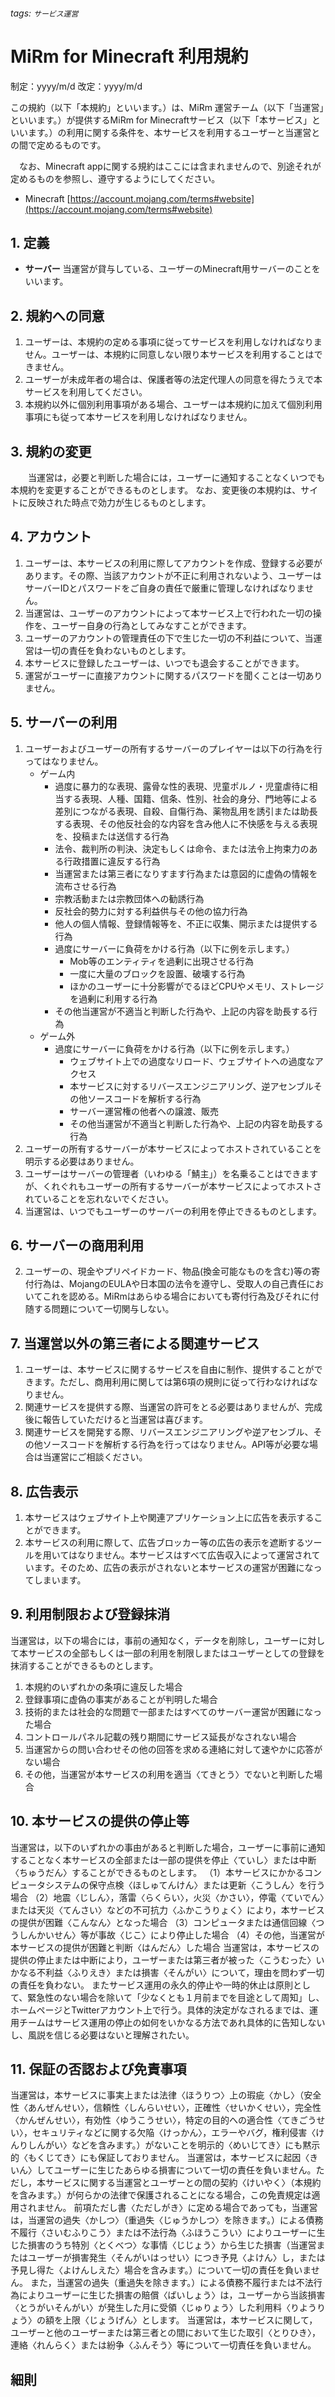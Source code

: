 ###### tags: `サービス運営`

# MiRm for Minecraft 利用規約
制定：yyyy/m/d
改定：yyyy/m/d
  
  この規約（以下「本規約」といいます。）は、MiRm 運営チーム（以下「当運営」といいます。）が提供するMiRm for Minecraftサービス（以下「本サービス」といいます。）の利用に関する条件を、本サービスを利用するユーザーと当運営との間で定めるものです。
  
　なお、Minecraft appに関する規約はここには含まれませんので、別途それが定めるものを参照し、遵守するようにしてください。

  - Minecraft [https://account.mojang.com/terms#website](https://account.mojang.com/terms#website)
  
## 1. 定義
- __サーバー__ 当運営が貸与している、ユーザーのMinecraft用サーバーのことをいいます。


## 2. 規約への同意
1. ユーザーは、本規約の定める事項に従ってサービスを利用しなければなりません。ユーザーは、本規約に同意しない限り本サービスを利用することはできません。
2. ユーザーが未成年者の場合は、保護者等の法定代理人の同意を得たうえで本サービスを利用してください。
3. 本規約以外に個別利用事項がある場合、ユーザーは本規約に加えて個別利用事項にも従って本サービスを利用しなければなりません。

## 3. 規約の変更
　　当運営は，必要と判断した場合には，ユーザーに通知することなくいつでも本規約を変更することができるものとします。
なお、変更後の本規約は、サイトに反映された時点で効力が生じるものとします。
  
## 4. アカウント
1. ユーザーは、本サービスの利用に際してアカウントを作成、登録する必要があります。その際、当該アカウントが不正に利用されないよう、ユーザーはサーバーIDとパスワードをご自身の責任で厳重に管理しなければなりません。
2. 当運営は、ユーザーのアカウントによって本サービス上で行われた一切の操作を、ユーザー自身の行為としてみなすことができます。
3. ユーザーのアカウントの管理責任の下で生じた一切の不利益について、当運営は一切の責任を負わないものとします。
4. 本サービスに登録したユーザーは、いつでも退会することができます。
5. 運営がユーザーに直接アカウントに関するパスワードを聞くことは一切ありません。

## 5. サーバーの利用
1. ユーザーおよびユーザーの所有するサーバーのプレイヤーは以下の行為を行ってはなりません。
    - ゲーム内
        - 過度に暴力的な表現、露骨な性的表現、児童ポルノ・児童虐待に相当する表現、人種、国籍、信条、性別、社会的身分、門地等による差別につながる表現、自殺、自傷行為、薬物乱用を誘引または助長する表現、その他反社会的な内容を含み他人に不快感を与える表現を、投稿または送信する行為 
        - 法令、裁判所の判決、決定もしくは命令、または法令上拘束力のある行政措置に違反する行為
        - 当運営または第三者になりすます行為または意図的に虚偽の情報を流布させる行為 
        - 宗教活動または宗教団体への勧誘行為
        - 反社会的勢力に対する利益供与その他の協力行為 
        - 他人の個人情報、登録情報等を、不正に収集、開示または提供する行為 
        - 過度にサーバーに負荷をかける行為（以下に例を示します。）
            - Mob等のエンティティを過剰に出現させる行為
            - 一度に大量のブロックを設置、破壊する行為
            - ほかのユーザーに十分影響がでるほどCPUやメモリ、ストレージを過剰に利用する行為
        - その他当運営が不適当と判断した行為や、上記の内容を助長する行為
    - ゲーム外
        - 過度にサーバーに負荷をかける行為（以下に例を示します。）
            - ウェブサイト上での過度なリロード、ウェブサイトへの過度なアクセス
            - 本サービスに対するリバースエンジニアリング、逆アセンブルその他ソースコードを解析する行為
            - サーバー運営権の他者への譲渡、販売
            - その他当運営が不適当と判断した行為や、上記の内容を助長する行為
4. ユーザーの所有するサーバーが本サービスによってホストされていることを明示する必要はありません。
5. ユーザーはサーバーの管理者（いわゆる「鯖主」）を名乗ることはできますが、くれぐれもユーザーの所有するサーバーが本サービスによってホストされていることを忘れないでください。
6. 当運営は、いつでもユーザーのサーバーの利用を停止できるものとします。

  
## 6. サーバーの商用利用
2. ユーザーの、現金やプリペイドカード、物品(換金可能なものを含む)等の寄付行為は、MojangのEULAや日本国の法令を遵守し、受取人の自己責任においてこれを認める。MiRmはあらゆる場合においても寄付行為及びそれに付随する問題について一切関与しない。

## 7. 当運営以外の第三者による関連サービス
1. ユーザーは、本サービスに関するサービスを自由に制作、提供することができます。ただし、商用利用に関しては第6項の規則に従って行わなければなりません。
2. 関連サービスを提供する際、当運営の許可をとる必要はありませんが、完成後に報告していただけると当運営は喜びます。
3. 関連サービスを開発する際、リバースエンジニアリングや逆アセンブル、その他ソースコードを解析する行為を行ってはなりません。API等が必要な場合は当運営にご相談ください。

## 8. 広告表示
1. 本サービスはウェブサイト上や関連アプリケーション上に広告を表示することができます。
2. 本サービスの利用に際して、広告ブロッカー等の広告の表示を遮断するツールを用いてはなりません。本サービスはすべて広告収入によって運営されています。そのため、広告の表示がされないと本サービスの運営が困難になってしまいます。

## 9. 利用制限および登録抹消
当運営は，以下の場合には，事前の通知なく，データを削除し，ユーザーに対して本サービスの全部もしくは一部の利用を制限しまたはユーザーとしての登録を抹消することができるものとします。

1. 本規約のいずれかの条項に違反した場合
2. 登録事項に虚偽の事実があることが判明した場合
3. 技術的または社会的な問題で一部またはすべてのサーバー運営が困難になった場合
4. コントロールパネル記載の残り期間にサービス延長がなされない場合
5. 当運営からの問い合わせその他の回答を求める連絡に対して速やかに応答がない場合
6. その他，当運営が本サービスの利用を適当〈てきとう〉でないと判断した場合

## 10. 本サービスの提供の停止等
当運営は，以下のいずれかの事由があると判断した場合，ユーザーに事前に通知することなく本サービスの全部または一部の提供を停止〈ていし〉または中断〈ちゅうだん〉することができるものとします。
（1）本サービスにかかるコンピュータシステムの保守点検〈ほしゅてんけん〉または更新〈こうしん〉を行う場合
（2）地震〈じしん〉，落雷〈らくらい〉，火災〈かさい〉，停電〈ていでん〉または天災〈てんさい〉などの不可抗力〈ふかこうりょく〉により，本サービスの提供が困難〈こんなん〉となった場合
（3）コンピュータまたは通信回線〈つうしんかいせん〉等が事故〈じこ〉により停止した場合
（4）その他，当運営が本サービスの提供が困難と判断〈はんだん〉した場合
当運営は，本サービスの提供の停止または中断により，ユーザーまたは第三者が被った〈こうむった〉いかなる不利益〈ふりえき〉または損害〈そんがい〉について，理由を問わず一切の責任を負わない。
またサービス運用の永久的停止や一時的休止は原則として、緊急性のない場合を除いて「少なくとも１月前までを目途として周知」し、ホームページとTwitterアカウント上で行う。具体的決定がなされるまでは、運用チームはサービス運用の停止の如何をいかなる方法であれ具体的に告知しないし、風説を信じる必要はないと理解されたい。

## 11. 保証の否認および免責事項

当運営は，本サービスに事実上または法律〈ほうりつ〉上の瑕疵〈かし〉（安全性〈あんぜんせい〉，信頼性〈しんらいせい〉，正確性〈せいかくせい〉，完全性〈かんぜんせい〉，有効性〈ゆうこうせい〉，特定の目的への適合性〈てきごうせい〉，セキュリティなどに関する欠陥〈けっかん〉，エラーやバグ，権利侵害〈けんりしんがい〉などを含みます。）がないことを明示的〈めいじてき〉にも黙示的〈もくじてき〉にも保証しておりません。
当運営は，本サービスに起因〈きいん〉してユーザーに生じたあらゆる損害について一切の責任を負いません。ただし，本サービスに関する当運営とユーザーとの間の契約〈けいやく〉（本規約を含みます。）が何らかの法律で保護されることになる場合，この免責規定は適用されません。
前項ただし書〈ただしがき〉に定める場合であっても，当運営は，当運営の過失〈かしつ〉（重過失〈じゅうかしつ〉を除きます。）による債務不履行〈さいむふりこう〉または不法行為〈ふほうこうい〉によりユーザーに生じた損害のうち特別〈とくべつ〉な事情〈じじょう〉から生じた損害（当運営またはユーザーが損害発生〈そんがいはっせい〉につき予見〈よけん〉し，または予見し得た〈よけんしえた〉場合を含みます。）について一切の責任を負いません。
また，当運営の過失（重過失を除きます。）による債務不履行または不法行為によりユーザーに生じた損害の賠償〈ばいしょう〉は，ユーザーから当該損害〈とうがいそんがい〉が発生した月に受領〈じゅりょう〉した利用料〈りようりょう〉の額を上限〈じょうげん〉とします。
当運営は，本サービスに関して，ユーザーと他のユーザーまたは第三者との間において生じた取引〈とりひき〉，連絡〈れんらく〉または紛争〈ふんそう〉等について一切責任を負いません。
## 細則
